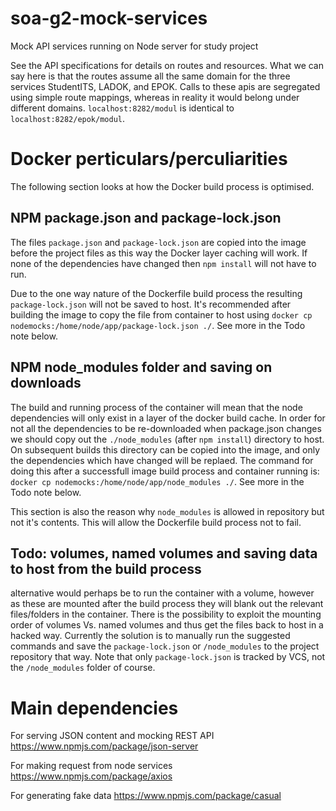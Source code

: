 # soa-g2-mock-services

Mock API services running on Node server for study project

See the API specifications for details on routes and resources. What we can say here is that the routes assume all the same domain for the three services StudentITS, LADOK, and EPOK. Calls to these apis are segregated using simple route mappings, whereas in reality it would belong under different domains.
`localhost:8282/modul` is identical to `localhost:8282/epok/modul`.



# Docker perticulars/perculiarities
The following section looks at how the Docker build process is optimised.

## NPM package.json and package-lock.json
The files `package.json` and `package-lock.json` are copied into the image before the project files as this way the Docker layer caching will work. If none of the dependencies have changed then `npm install` will not have to run.  

Due to the one way nature of the Dockerfile build process the resulting `package-lock.json` will not be saved to host. It's recommended after building the image to copy the file from container to host using `docker cp nodemocks:/home/node/app/package-lock.json ./`. See more in the Todo note below.

## NPM node_modules folder and saving on downloads
The build and running process of the container will mean that the node dependencies will only exist in a layer of the docker build cache. In order for not all the dependencies to be re-downloaded when package.json changes we should copy out the `./node_modules` (after `npm install`) directory to host. On subsequent builds this directory can be copied into the image, and only the dependencies which have changed will be replaed. The command for doing this after a successfull image build process and container running is: `docker cp nodemocks:/home/node/app/node_modules ./`. See more in the Todo note below.

This section is also the reason why `node_modules` is allowed in repository but not it's contents. This will allow the Dockerfile build process not to fail.

## Todo: volumes, named volumes and saving data to host from the build process
alternative would perhaps be to run the container with a volume, however as these are mounted after the build process they will blank out the relevant files/folders in the container. There is the possibility to exploit the mounting order of volumes Vs. named volumes and thus get the files back to host in a hacked way. Currently the solution is to manually run the suggested commands and save the `package-lock.json` or `/node_modules` to the project repository that way. Note that only `package-lock.json` is tracked by VCS, not the `/node_modules` folder of course.


# Main dependencies
For serving JSON content and mocking REST API
https://www.npmjs.com/package/json-server

For making request from node services
https://www.npmjs.com/package/axios

For generating fake data
https://www.npmjs.com/package/casual
